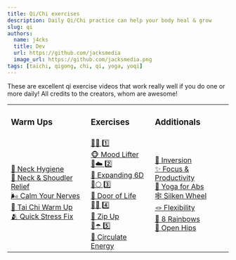 ```yaml
---
title: Qi/Chi exercises
description: Daily Qi/Chi practice can help your body heal & grow
slug: qi
authors:
  name: j4cks
  title: Dev
  url: https://github.com/jacksmedia
  image_url: https://github.com/jacksmedia.png
tags: [taichi, qigong, chi, qi, yoga, yoqi]
---
```

These are excellent qi exercise videos that work really well if you do one or more daily!
All credits to the creators, whom are awesome!


<table>
  <tr>
    <td><h3>Warm Ups</h3></td>
    <td class="widest-column"><h3>Exercises</h3></td>
    <td><h3>Additionals</h3></td>
  </tr>
  <tr>
    <td class="">
        <div class="no-bullet"><a href="https://www.youtube.com/watch?v=X3-gKPNyrTA?t=26">🧘 Neck Hygiene</a></div>
        <div class="no-bullet"><a href="https://www.youtube.com/watch?v=SedzswEwpPw?t=51">🧣 Neck & Shoudler Relief</a></div>
        <div class="no-bullet"><a href="https://www.youtube.com/watch?v=Ba0fweKUwIc">🌬 Calm Your Nerves</a></div>
        <div class="no-bullet"><a href="https://youtu.be/50txkOrJn9o?t=41">🦩 Tai Chi Warm Up</a></div>
        <div class="no-bullet"><a href="https://youtu.be/jOfshreyu4w">🫂 Quick Stress Fix</a></div>
    </td>
    <td>
        <div class="no-bullet"><a href="https://youtu.be/cEOS2zoyQw4?t=89">🦆🌊 1️⃣ </a></div>
        <div class="no-bullet"><a href="https://www.youtube.com/watch?v=HMbT-CPVl2k?t=33">🐵 Mood Lifter</a></div>
        <div class="no-bullet"><a href="https://www.youtube.com/watch?v=enk0bOv-gF8?t=17">🦇☁️ 2️⃣ </a></div>
        <div class="no-bullet"><a href="https://www.youtube.com/watch?v=IyINAjEoTIs?t=80">🐯 Expanding 6D</a></div>
        <div class="no-bullet"><a href="https://www.youtube.com/watch?v=OPcZlXYcdMA?t=31">🐎🌕 3️⃣ </a></div>
        <div class="no-bullet"><a href="https://www.youtube.com/watch?v=8wddPSIEpvE?t=54">🐠 Door of Life</a></div>
        <div class="no-bullet"><a href="https://www.youtube.com/watch?v=RoIqYtiTLFI">🐍🍂 4️⃣ </a></div>
        <div class="no-bullet"><a href="https://www.youtube.com/watch?v=nmmNWj9YtAw?t=60">🐢 Zip Up</a></div>
        <div class="no-bullet"><a href="https://www.youtube.com/watch?v=62a20CiIAlY?t=25">🐉☂️ 5️⃣</a></div>
        <div class="no-bullet"><a href="https://youtu.be/EZT8RC0wRbA?t=88">🐻 Circulate Energy</a></div>
    </td>
    <td>
        <div class="no-bullet"><a href="https://www.youtube.com/watch?v=V1HbXt5ZRlg&t=39s">🗼 Inversion</a></div>
        <div class="no-bullet"><a href="https://youtu.be/Nnd5Slo02us">✨ Focus & Productivity</a></div>
        <div class="no-bullet"><a href="https://youtu.be/FgfT2fOv31E">🫧 Yoga for Abs</a></div>
        <div class="no-bullet"><a href="https://www.youtube.com/watch?v=LZ2oHU-mMJI?t=25">🕸 Silken Wheel</a></div>
        <div class="no-bullet"><a href="https://www.youtube.com/watch?v=Yzm3fA2HhkQ&t=3s">🪢 Flexibility</a></div>
        <div class="no-bullet"><a href="https://youtu.be/ED3_i_xVd_s?t=54">🌈 8 Rainbows</a></div>
        <div class="no-bullet"><a href="https://youtu.be/eBdfCX5XnX4">🦎 Open Hips</a></div>
    </td>
  </tr>
</table>

